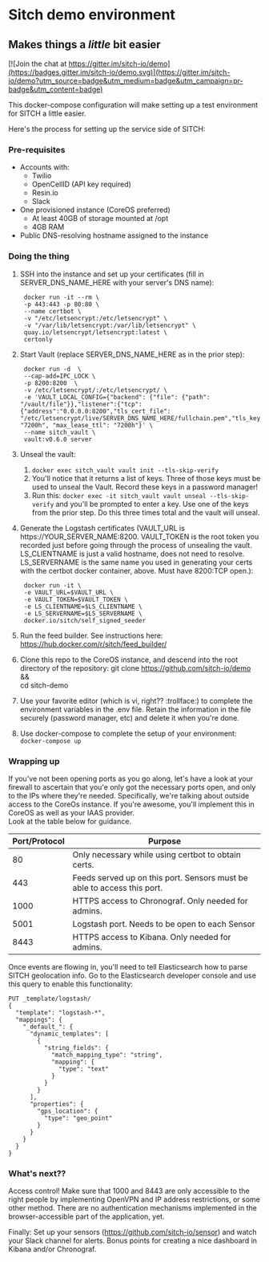 # Sitch demo environment
## Makes things a _little_ bit easier

[![Join the chat at https://gitter.im/sitch-io/demo](https://badges.gitter.im/sitch-io/demo.svg)](https://gitter.im/sitch-io/demo?utm_source=badge&utm_medium=badge&utm_campaign=pr-badge&utm_content=badge)

This docker-compose configuration will make setting up a test environment for
SITCH a little easier.

Here's the process for setting up the service side of SITCH:

### Pre-requisites
  * Accounts with:
    * Twilio
    * OpenCellID (API key required)
    * Resin.io
    * Slack
  * One provisioned instance (CoreOS preferred)
    * At least 40GB of storage mounted at /opt
    * 4GB RAM
  * Public DNS-resolving hostname assigned to the instance

### Doing the thing
1. SSH into the instance and set up your certificates (fill in
  SERVER_DNS_NAME_HERE with your server's DNS name):

        docker run -it --rm \
        -p 443:443 -p 80:80 \
        --name certbot \
        -v "/etc/letsencrypt:/etc/letsencrypt" \
        -v "/var/lib/letsencrypt:/var/lib/letsencrypt" \
        quay.io/letsencrypt/letsencrypt:latest \
        certonly

1. Start Vault (replace SERVER_DNS_NAME_HERE as in the prior step):

        docker run -d  \
        --cap-add=IPC_LOCK \
        -p 8200:8200  \
        -v /etc/letsencrypt/:/etc/letsencrypt/ \
        -e 'VAULT_LOCAL_CONFIG={"backend": {"file": {"path": "/vault/file"}},"listener":{"tcp":{"address":"0.0.0.0:8200","tls_cert_file": "/etc/letsencrypt/live/SERVER_DNS_NAME_HERE/fullchain.pem","tls_key_file":"/etc/letsencrypt/live/SERVER_DNS_NAME_HERE/privkey.pem"}},"default_lease_ttl": "7200h", "max_lease_ttl": "7200h"}' \
        --name sitch_vault \
        vault:v0.6.0 server

1. Unseal the vault:
    1. `docker exec sitch_vault vault init --tls-skip-verify`
    1. You'll notice that it returns a list of keys.  Three of those keys must
    be used to unseal the Vault.  Record these keys in a password manager!
    1. Run this: `docker exec -it sitch_vault vault unseal --tls-skip-verify`
    and you'll be prompted to enter a key.  Use one of the keys from the prior
    step.  Do this three times total and the vault will unseal.
1. Generate the Logstash certificates (VAULT_URL is
  https://YOUR_SERVER_NAME:8200. VAULT_TOKEN is the root token you recorded
  just before going through the process of unsealing the vault.  LS_CLIENTNAME
  is just a valid hostname, does not need to resolve.  LS_SERVERNAME is the
  same name you used in generating your certs with the certbot docker
  container, above. Must have 8200:TCP open.):

        docker run -it \
        -e VAULT_URL=$VAULT_URL \
        -e VAULT_TOKEN=$VAULT_TOKEN \
        -e LS_CLIENTNAME=$LS_CLIENTNAME \
        -e LS_SERVERNAME=$LS_SERVERNAME \
        docker.io/sitch/self_signed_seeder

1. Run the feed builder.  See instructions here:
  https://hub.docker.com/r/sitch/feed_builder/
1. Clone this repo to the CoreOS instance, and descend into the root directory
    of the repository:
        git clone https://github.com/sitch-io/demo && \
        cd sitch-demo
1. Use your favorite editor (which is vi, right?? :trollface:) to complete the
  environment variables in the .env file.  Retain the information in the file
  securely (password manager, etc) and delete it when you're done.
1. Use docker-compose to complete the setup of your environment:
    `docker-compose up`

### Wrapping up
If you've not been opening ports as you go along, let's have a look at your
firewall to ascertain that you'e only got the necessary ports open, and only to
the IPs where they're needed.
Specifically, we're talking about outside access to the CoreOs instance.  If
you're awesome, you'll implement this in CoreOS as well as your IAAS provider.  
Look at the table below for guidance.

| Port/Protocol | Purpose                                                                 |
|---------------|-------------------------------------------------------------------------|
| 80            | Only necessary while using certbot to obtain certs.                     |
| 443           | Feeds served up on this port. Sensors must be able to access this port. |
| 1000          | HTTPS access to Chronograf.  Only needed for admins.                    |
| 5001          | Logstash port.  Needs to be open to each Sensor                         |
| 8443          | HTTPS access to Kibana.  Only needed for admins.                        |

Once events are flowing in, you'll need to tell Elasticsearch how to parse
SITCH geolocation info.  Go to the Elasticsearch developer console and use this
query to enable this functionality:

```
PUT _template/logstash/
{
  "template": "logstash-*",
  "mappings": {
    "_default_": {
      "dynamic_templates": [
        {
          "string_fields": {
            "match_mapping_type": "string",
            "mapping": {
              "type": "text"
            }
          }
        }
      ],
      "properties": {
        "gps_location": {
          "type": "geo_point"
        }
      }
    }
  }
}

```

### What's next??
Access control!  Make sure that 1000 and 8443 are only accessible to the right
people by implementing OpenVPN and IP address restrictions, or some other
method.  There are no authentication mechanisms implemented in the
browser-accessible part of the application, yet.

Finally: Set up your sensors (https://github.com/sitch-io/sensor) and watch
your Slack channel for alerts.  Bonus points for creating a nice dashboard in
Kibana and/or Chronograf.
